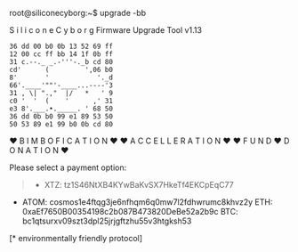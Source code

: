 root@siliconecyborg:~$ upgrade -bb

   S i l i c o n e  C y b o r g
   Firmware Upgrade Tool  v1.13

    36 dd 00 b0 0b 13 52 69 ff
    12 00 cc ff bb 14 1f 0b ff       
    31 c.--._ _.-'''-._b cd 80
    cd'      (         ',06 b0
    8'       '            '._d
    66'.____'""'-____...----'3
    31 , \| ".,"  |/   *   ' 9
    c0 '  '  (    '      ,' 31
    e3 8'.___.•._____. ' 68 50    
    36 dd 0b b0 99 e1 89 53 50
    50 53 89 e1 99 b0 0b cd 80

  ♥  B I M B O F I C A T I O N  ♥
  ♥  A C C E L L E R A T I O N  ♥
  ♥  F U N D ♥ D O N A T I O N  ♥

 Please select a payment option: 

> *  XTZ:  tz1S46NtXB4KYwBaKvSX7HkeTf4EKCpEqC77
  * ATOM:  cosmos1e4ftqg3je6nfhqm6q0mw7l2fdhwrumc8khvz2y
     ETH:  0xaEf7650B00354198c2b087B473820DeBe52a2b9c
     BTC:  bc1qtsurxv09szt3dpl25jrjgftzhu55v3htgksh53

[* environmentally friendly protocol]
